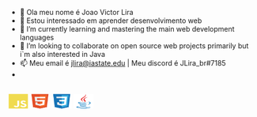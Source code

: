 - 👋 Ola meu nome é Joao Victor Lira
- 👀 Estou interessado em aprender desenvolvimento web
- 🌱 I’m currently learning and mastering the main web development languages
- 💞️ I’m looking to collaborate on open source web projects primarily but i`m also interested in Java 
- 📫 Meu email é jlira@iastate.edu | Meu discord é JLira_br#7185
-

<div style="display: inline_block"><br>
  <img align="center" alt="Lira-Js" height="30" width="40" src="https://raw.githubusercontent.com/devicons/devicon/master/icons/javascript/javascript-plain.svg">
  <img align="center" alt="Lira-HTML" height="30" width="40" src="https://raw.githubusercontent.com/devicons/devicon/master/icons/html5/html5-original.svg">
  <img align="center" alt="Lira-CSS" height="30" width="40" src="https://raw.githubusercontent.com/devicons/devicon/master/icons/css3/css3-original.svg">
  <img align="center" alt="Lira-Java" height="30" width="40" src="https://raw.githubusercontent.com/devicons/devicon/master/icons/java/java-original.svg">
 
</div>

<!---
Lira-1310/Lira-1310 is a ✨ special ✨ repository because its `README.md` (this file) appears on your GitHub profile.
You can click the Preview link to take a look at your changes.
--->
